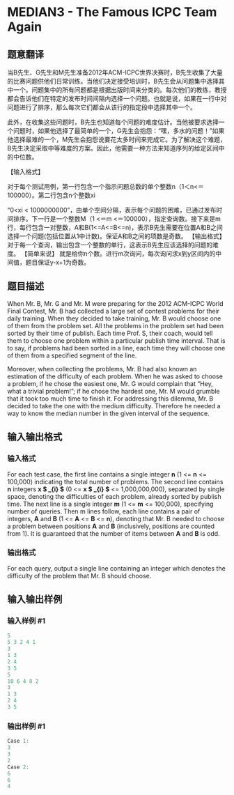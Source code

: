 # MEDIAN3 - The Famous ICPC Team Again

## 题意翻译

当B先生、G先生和M先生准备2012年ACM-ICPC世界决赛时，B先生收集了大量的比赛问题供他们日常训练。当他们决定接受培训时，B先生会从问题集中选择其中一个。问题集中的所有问题都是根据出版时间来分类的。每次他们的教练，教授都会告诉他们在特定的发布时间间隔内选择一个问题。也就是说，如果在一行中对问题进行了排序，那么每次它们都会从该行的指定段中选择其中一个。

此外，在收集这些问题时，B先生也知道每个问题的难度估计。当他被要求选择一个问题时，如果他选择了最简单的一个，G先生会抱怨：“嘿，多水的问题！”如果他选择最难的一个，M先生会抱怨说要花太多时间来完成它。为了解决这个难题，B先生决定采取中等难度的方案。因此，他需要一种方法来知道序列的给定区间中的中位数。

【输入格式】

对于每个测试用例，第一行包含一个指示问题总数的单个整数n（1＜n<＝100000）。第二行包含n个整数xi

“0<xi < 1000000000”，由单个空间分隔，表示每个问题的困难，已通过发布时间排序。下一行是一个整数M（1 <＝m <＝100000），指定查询数。接下来是m行，每行包含一对整数，A和B(1<=A<=B<=n)，表示B先生需要在位置A和B之间选择一个问题(包括位置从1中计数)。保证A和B之间的项数是奇数。 【输出格式】 对于每一个查询，输出包含一个整数的单行，这表示B先生应该选择的问题的难度。 【简单来说】 就是给你n个数。进行m次询问，每次询问求x到y区间内的中间值，题目保证y-x+1为奇数。

## 题目描述

When Mr. B, Mr. G and Mr. M were preparing for the 2012 ACM-ICPC World Final Contest, Mr. B had collected a large set of contest problems for their daily training. When they decided to take training, Mr. B would choose one of them from the problem set. All the problems in the problem set had been sorted by their time of publish. Each time Prof. S, their coach, would tell them to choose one problem within a particular publish time interval. That is to say, if problems had been sorted in a line, each time they will choose one of them from a specified segment of the line.

Moreover, when collecting the problems, Mr. B had also known an estimation of the difficulty of each problem. When he was asked to choose a problem, if he chose the easiest one, Mr. G would complain that “Hey, what a trivial problem!”; if he chose the hardest one, Mr. M would grumble that it took too much time to finish it. For addressing this dilemma, Mr. B decided to take the one with the medium difficulty. Therefore he needed a way to know the median number in the given interval of the sequence.

## 输入输出格式

### 输入格式

For each test case, the first line contains a single integer **n** (1 <= **n** <= 100,000) indicating the total number of problems. The second line contains **n** integers **x $ _{i} $** (0 <= **x $ _{i} $** <= 1,000,000,000), separated by single space, denoting the difficulties of each problem, already sorted by publish time. The next line is a single integer **m** (1 <= **m** <= 100,000), specifying number of queries. Then m lines follow, each line contains a pair of integers, **A** and **B** (1 <= **A** <= **B** <= **n**), denoting that Mr. B needed to choose a problem between positions **A** and **B** (inclusively, positions are counted from 1). It is guaranteed that the number of items between **A** and **B** is odd.

### 输出格式

For each query, output a single line containing an integer which denotes the difficulty of the problem that Mr. B should choose.

## 输入输出样例

### 输入样例 #1

```cpp
5
5 3 2 4 1
3
1 3
2 4
3 5
5
10 6 4 8 2
3
1 3
2 4
3 5
```


### 输出样例 #1

```cpp
Case 1:
3
3
2
Case 2:
6
6
4
```


